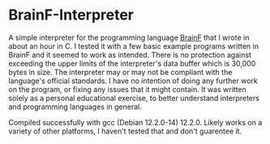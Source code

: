 # BrainF-Interpreter
A simple interpreter for the programming language [BrainF](https://en.wikipedia.org/wiki/Brainfuck) that I wrote in about an hour in C. I tested it with a few basic example programs written in BrainF and it seemed to work as intended. There is no protection against exceeding the upper limits of the interpreter's data buffer which is 30,000 bytes in size. The interpreter may or may not be compliant with the language's official standards. I have no intention of doing any further work on the program, or fixing any issues that it might contain. It was written solely as a personal educational exercise, to better understand interpreters and programming languages in general.

Compiled successfully with gcc (Debian 12.2.0-14) 12.2.0. Likely works on a variety of other platforms, I haven't tested that and don't guarentee it.
